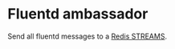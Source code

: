 # Fluentd ambassador

Send all fluentd messages to a [Redis STREAMS](https://redis.io/docs/manual/data-types/streams/).
